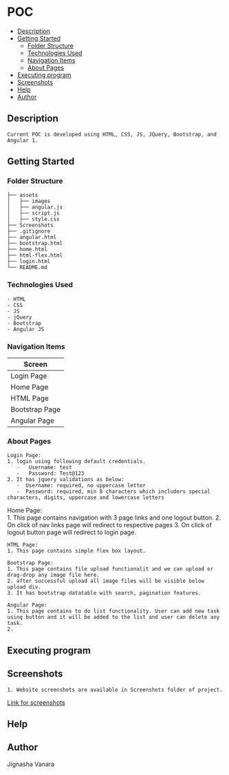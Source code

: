 # POC

* [Description](#description) <br/>
* [Getting Started](#getting-started) <br/>
    * [Folder Structure](#folder-structure)<br/>
    * [Technologies Used](#technologies-used)<br/>
    * [Navigation Items](#navigation-items)<br/>
    * [About Pages](#about-pages)<br/>
* [Executing program](#executing-program) <br/>
* [Screenshots](#screenshots) <br/>
* [Help](#help) <br/>
* [Author](#author) <br/>


## Description
    Current POC is developed using HTML, CSS, JS, JQuery, Bootstrap, and Angular 1.

## Getting Started


### Folder Structure
   
    ├── assets
    │   ├── images
    │   ├── angular.js
    │   ├── script.js
    │   ├── style.css
    ├── Screenshots
    ├── .gitignore
    ├── angular.html
    ├── bootstrap.html
    ├── home.html
    ├── html-flex.html
    ├── login.html
    └── README.md
     
### Technologies Used
    - HTML
    - CSS
    - JS
    - jQuery
    - Bootstrap
    - Angular JS
       
### Navigation Items

| Screen                        |
|-------------------------------|
| Login Page                    |
| Home Page                     | 
| HTML Page                     |
| Bootstrap Page                |
| Angular Page                  |

### About Pages 

    Login Page:
    1. login using following default credentials.
       -   Username: test
       -   Password: Test@123
    2. It has jquery validations as below:
       -  Username: required, no uppercase letter
       -  Password: required, min 8 characters which includers special characters, digits, uppercase and lowercase letters

   Home Page:   
    1. This page contains navigation with 3 page links and one logout button.
    2. On click of nav links page will redirect to respective pages
    3. On click of logout button page will redirect to login page.  

    HTML Page: 
    1. This page contains simple flex box layout.

    Bootstrap Page:
    1. This page contains file upload functionalit and we can upload or drag-drop any image file here.
    2. after successful upload all image files will be visible below upload div.
    3. It has bootstrap datatable with search, pagination features.

    Angular Page:
    1. This page contains to do list functionality. User can add new task using button and it will be added to the list and user can delete any task.
    2. 
## Executing program

## Screenshots
    1. Website screenshots are available in Screenshots folder of project. 

[Link for screenshots](https://github.com/JignashaVanara/POC/tree/master/Screenshots)

## Help

## Author
Jignasha Vanara

